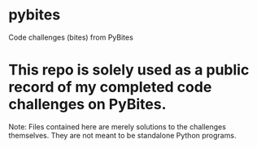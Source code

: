 # pybites
Code challenges (bites) from PyBites

# This repo is solely used as a public record of my completed code challenges on PyBites.
Note: Files contained here are merely solutions to the challenges themselves. They are not meant to be standalone Python programs.
